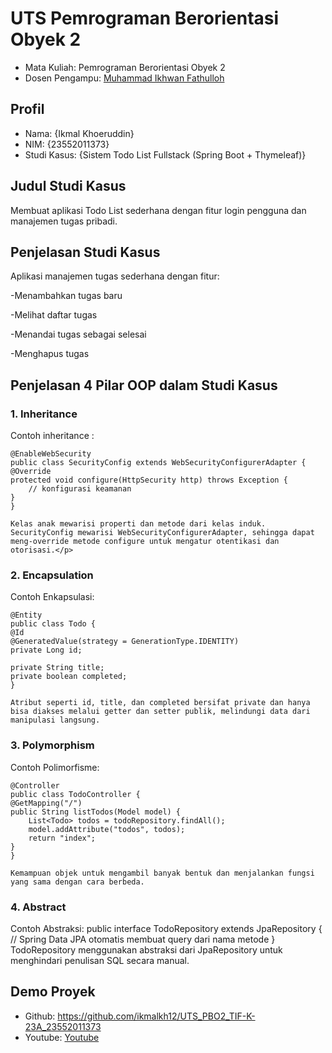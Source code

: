 # UTS Pemrograman Berorientasi Obyek 2
<ul>
  <li>Mata Kuliah: Pemrograman Berorientasi Obyek 2</li>
  <li>Dosen Pengampu: <a href="https://github.com/Muhammad-Ikhwan-Fathulloh">Muhammad Ikhwan Fathulloh</a></li>
</ul>

## Profil
<ul>
  <li>Nama: {Ikmal Khoeruddin}</li>
  <li>NIM: {23552011373}</li>
  <li>Studi Kasus: {Sistem Todo List Fullstack (Spring Boot + Thymeleaf)}</li>
</ul>

## Judul Studi Kasus
<p>Membuat aplikasi Todo List sederhana dengan fitur login pengguna dan manajemen tugas pribadi.</p>

## Penjelasan Studi Kasus
<p>Aplikasi manajemen tugas sederhana dengan fitur:

-Menambahkan tugas baru

-Melihat daftar tugas

-Menandai tugas sebagai selesai

-Menghapus tugas</p>

## Penjelasan 4 Pilar OOP dalam Studi Kasus

### 1. Inheritance
<p>Contoh inheritance :
    
    @EnableWebSecurity
    public class SecurityConfig extends WebSecurityConfigurerAdapter {
    @Override
    protected void configure(HttpSecurity http) throws Exception {
        // konfigurasi keamanan
    }
    }

    Kelas anak mewarisi properti dan metode dari kelas induk.
    SecurityConfig mewarisi WebSecurityConfigurerAdapter, sehingga dapat meng-override metode configure untuk mengatur otentikasi dan otorisasi.</p>

### 2. Encapsulation
<p> Contoh Enkapsulasi:

    @Entity
    public class Todo {
    @Id
    @GeneratedValue(strategy = GenerationType.IDENTITY)
    private Long id;

    private String title;
    private boolean completed;
    }

    Atribut seperti id, title, dan completed bersifat private dan hanya bisa diakses melalui getter dan setter publik, melindungi data dari manipulasi langsung.
</p>

### 3. Polymorphism

<p> Contoh Polimorfisme:

    @Controller
    public class TodoController {
    @GetMapping("/")
    public String listTodos(Model model) {
        List<Todo> todos = todoRepository.findAll();
        model.addAttribute("todos", todos);
        return "index";
    }
    }

    Kemampuan objek untuk mengambil banyak bentuk dan menjalankan fungsi yang sama dengan cara berbeda.
</p>

### 4. Abstract
<p>Contoh Abstraksi:
    public interface TodoRepository extends JpaRepository<Todo, Long> {
    // Spring Data JPA otomatis membuat query dari nama metode
    }
    TodoRepository menggunakan abstraksi dari JpaRepository untuk menghindari penulisan SQL secara manual.
</p>

## Demo Proyek
<ul>
  <li>Github: <a href="">https://github.com/ikmalkh12/UTS_PBO2_TIF-K-23A_23552011373</a></li>
  <li>Youtube: <a href="">Youtube</a></li>
</ul>
